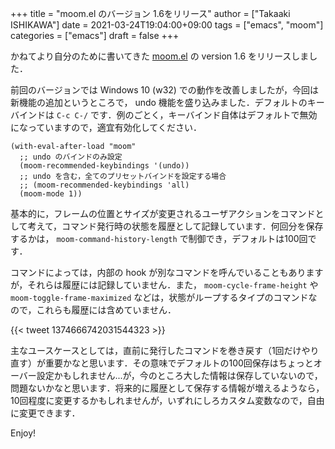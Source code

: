 +++
title = "moom.el のバージョン 1.6をリリース"
author = ["Takaaki ISHIKAWA"]
date = 2021-03-24T19:04:00+09:00
tags = ["emacs", "moom"]
categories = ["emacs"]
draft = false
+++

かねてより自分のために書いてきた [moom.el](https://github.com/takaxp/moom) の version 1.6 をリリースしました．

前回のバージョンでは Windows 10 (w32) での動作を改善しましたが，今回は新機能の追加というところで， undo 機能を盛り込みました．デフォルトのキーバインドは `C-c C-/` です．例のごとく，キーバインド自体はデフォルトで無効になっていますので，適宜有効化してください．

```emacs-lisp
(with-eval-after-load "moom"
  ;; undo のバインドのみ設定
  (moom-recommended-keybindings '(undo))
  ;; undo を含む，全てのプリセットバインドを設定する場合
  ;; (moom-recommended-keybindings 'all)
  (moom-mode 1))
```

基本的に，フレームの位置とサイズが変更されるユーザアクションをコマンドとして考えて，コマンド発行時の状態を履歴として記録しています．何回分を保存するかは， `moom-command-history-length` で制御でき，デフォルトは100回です．

コマンドによっては，内部の hook が別なコマンドを呼んでいることもありますが，それらは履歴には記録していません．また， `moom-cycle-frame-height` や `moom-toggle-frame-maximized` などは，状態がループするタイプのコマンドなので，これらも履歴には含めていません．

{{< tweet 1374666742031544323 >}}

主なユースケースとしては，直前に発行したコマンドを巻き戻す（1回だけやり直す）が重要かなと思います．その意味でデフォルトの100回保存はちょっとオーバー設定かもしれません...が，今のところ大した情報は保存していないので，問題ないかなと思います．将来的に履歴として保存する情報が増えるようなら，10回程度に変更するかもしれませんが，いずれにしろカスタム変数なので，自由に変更できます．

Enjoy!

